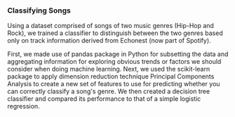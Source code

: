 ### Classifying Songs

Using a dataset comprised of songs of two music genres (Hip-Hop and Rock), we trained a classifier to distinguish between the two genres based only on track information derived from Echonest (now part of Spotify). 

First, we made use of pandas package in Python for subsetting the data and aggregating information for exploring obvious trends or factors we should consider when doing machine learning. Next, we used the scikit-learn package to apply dimension reduction technique Principal Components Analysis to create a new set of features to use for predicting whether you can correctly classify a song's genre. We then created a decision tree classifier and compared its performance to that of a simple logistic regression.

